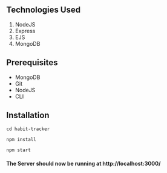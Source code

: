 
## Technologies Used
1.  NodeJS
2.  Express
3.  EJS
4.  MongoDB

## Prerequisites
- MongoDB
- Git
- NodeJS
- CLI

## Installation

`cd habit-tracker`

`npm install`

`npm start`

#### The Server should now be running at http://localhost:3000/
